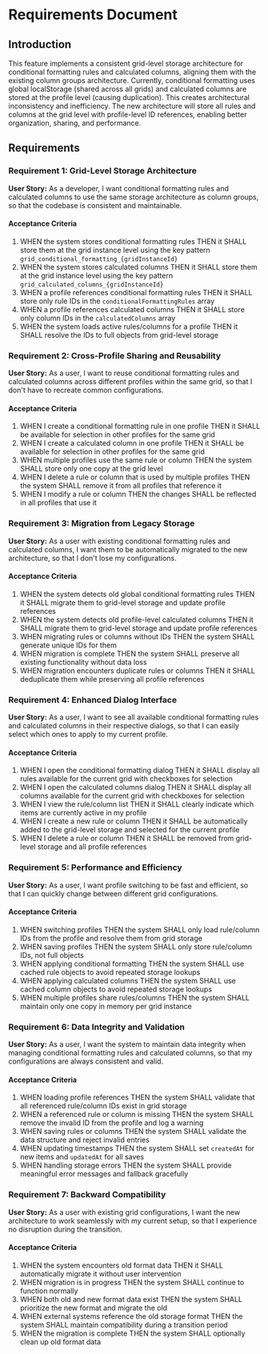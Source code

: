 # Requirements Document

## Introduction

This feature implements a consistent grid-level storage architecture for conditional formatting rules and calculated columns, aligning them with the existing column groups architecture. Currently, conditional formatting uses global localStorage (shared across all grids) and calculated columns are stored at the profile level (causing duplication). This creates architectural inconsistency and inefficiency. The new architecture will store all rules and columns at the grid level with profile-level ID references, enabling better organization, sharing, and performance.

## Requirements

### Requirement 1: Grid-Level Storage Architecture

**User Story:** As a developer, I want conditional formatting rules and calculated columns to use the same storage architecture as column groups, so that the codebase is consistent and maintainable.

#### Acceptance Criteria

1. WHEN the system stores conditional formatting rules THEN it SHALL store them at the grid instance level using the key pattern `grid_conditional_formatting_{gridInstanceId}`
2. WHEN the system stores calculated columns THEN it SHALL store them at the grid instance level using the key pattern `grid_calculated_columns_{gridInstanceId}`
3. WHEN a profile references conditional formatting rules THEN it SHALL store only rule IDs in the `conditionalFormattingRules` array
4. WHEN a profile references calculated columns THEN it SHALL store only column IDs in the `calculatedColumns` array
5. WHEN the system loads active rules/columns for a profile THEN it SHALL resolve the IDs to full objects from grid-level storage

### Requirement 2: Cross-Profile Sharing and Reusability

**User Story:** As a user, I want to reuse conditional formatting rules and calculated columns across different profiles within the same grid, so that I don't have to recreate common configurations.

#### Acceptance Criteria

1. WHEN I create a conditional formatting rule in one profile THEN it SHALL be available for selection in other profiles for the same grid
2. WHEN I create a calculated column in one profile THEN it SHALL be available for selection in other profiles for the same grid
3. WHEN multiple profiles use the same rule or column THEN the system SHALL store only one copy at the grid level
4. WHEN I delete a rule or column that is used by multiple profiles THEN the system SHALL remove it from all profiles that reference it
5. WHEN I modify a rule or column THEN the changes SHALL be reflected in all profiles that use it

### Requirement 3: Migration from Legacy Storage

**User Story:** As a user with existing conditional formatting rules and calculated columns, I want them to be automatically migrated to the new architecture, so that I don't lose my configurations.

#### Acceptance Criteria

1. WHEN the system detects old global conditional formatting rules THEN it SHALL migrate them to grid-level storage and update profile references
2. WHEN the system detects old profile-level calculated columns THEN it SHALL migrate them to grid-level storage and update profile references
3. WHEN migrating rules or columns without IDs THEN the system SHALL generate unique IDs for them
4. WHEN migration is complete THEN the system SHALL preserve all existing functionality without data loss
5. WHEN migration encounters duplicate rules or columns THEN it SHALL deduplicate them while preserving all profile references

### Requirement 4: Enhanced Dialog Interface

**User Story:** As a user, I want to see all available conditional formatting rules and calculated columns in their respective dialogs, so that I can easily select which ones to apply to my current profile.

#### Acceptance Criteria

1. WHEN I open the conditional formatting dialog THEN it SHALL display all rules available for the current grid with checkboxes for selection
2. WHEN I open the calculated columns dialog THEN it SHALL display all columns available for the current grid with checkboxes for selection
3. WHEN I view the rule/column list THEN it SHALL clearly indicate which items are currently active in my profile
4. WHEN I create a new rule or column THEN it SHALL be automatically added to the grid-level storage and selected for the current profile
5. WHEN I delete a rule or column THEN it SHALL be removed from grid-level storage and all profile references

### Requirement 5: Performance and Efficiency

**User Story:** As a user, I want profile switching to be fast and efficient, so that I can quickly change between different grid configurations.

#### Acceptance Criteria

1. WHEN switching profiles THEN the system SHALL only load rule/column IDs from the profile and resolve them from grid storage
2. WHEN saving profiles THEN the system SHALL only store rule/column IDs, not full objects
3. WHEN applying conditional formatting THEN the system SHALL use cached rule objects to avoid repeated storage lookups
4. WHEN applying calculated columns THEN the system SHALL use cached column objects to avoid repeated storage lookups
5. WHEN multiple profiles share rules/columns THEN the system SHALL maintain only one copy in memory per grid instance

### Requirement 6: Data Integrity and Validation

**User Story:** As a user, I want the system to maintain data integrity when managing conditional formatting rules and calculated columns, so that my configurations are always consistent and valid.

#### Acceptance Criteria

1. WHEN loading profile references THEN the system SHALL validate that all referenced rule/column IDs exist in grid storage
2. WHEN a referenced rule or column is missing THEN the system SHALL remove the invalid ID from the profile and log a warning
3. WHEN saving rules or columns THEN the system SHALL validate the data structure and reject invalid entries
4. WHEN updating timestamps THEN the system SHALL set `createdAt` for new items and `updatedAt` for all saves
5. WHEN handling storage errors THEN the system SHALL provide meaningful error messages and fallback gracefully

### Requirement 7: Backward Compatibility

**User Story:** As a user with existing grid configurations, I want the new architecture to work seamlessly with my current setup, so that I experience no disruption during the transition.

#### Acceptance Criteria

1. WHEN the system encounters old format data THEN it SHALL automatically migrate it without user intervention
2. WHEN migration is in progress THEN the system SHALL continue to function normally
3. WHEN both old and new format data exist THEN the system SHALL prioritize the new format and migrate the old
4. WHEN external systems reference the old storage format THEN the system SHALL maintain compatibility during a transition period
5. WHEN the migration is complete THEN the system SHALL optionally clean up old format data